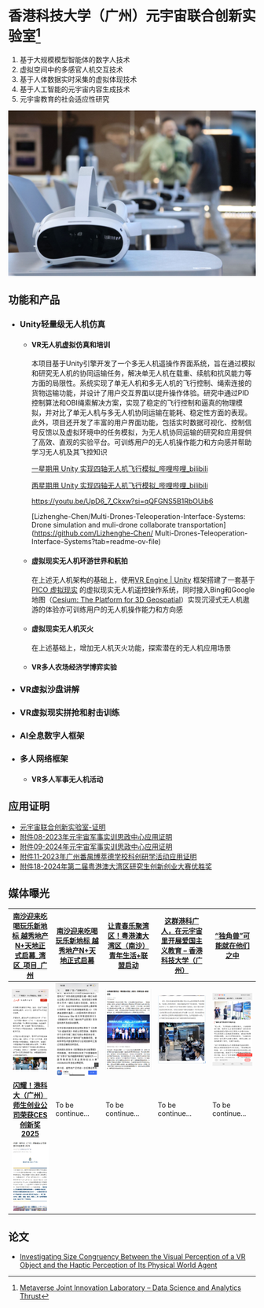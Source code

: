 # 香港科技大学（广州）元宇宙联合创新实验室[^1]

1. 基于大规模模型智能体的数字人技术
2. 虚拟空间中的多感官人机交互技术
3. 基于人体数据实时采集的虚拟体现技术
4. 基于人工智能的元宇宙内容生成技术
5. 元宇宙教育的社会适应性研究

![1735145107029](image/index/1735145107029.jpg)

## 功能和产品

- ### Unity轻量级无人机仿真

  * #### VR无人机虚拟仿真和培训

    本项目基于Unity引擎开发了一个多无人机遥操作界面系统，旨在通过模拟和研究无人机的协同运输任务，解决单无人机在载重、续航和抗风能力等方面的局限性。系统实现了单无人机和多无人机的飞行控制、绳索连接的货物运输功能，并设计了用户交互界面以提升操作体验。研究中通过PID控制算法和OBI绳索解决方案，实现了稳定的飞行控制和逼真的物理模拟，并对比了单无人机与多无人机协同运输在能耗、稳定性方面的表现。此外，项目还开发了丰富的用户界面功能，包括实时数据可视化、控制信号反馈以及虚拟环境中的任务模拟，为无人机协同运输的研究和应用提供了高效、直观的实验平台。可训练用户的无人机操作能力和方向感并帮助学习无人机及其飞控知识

    [一星期用 Unity 实现四轴无人机飞行模拟_哔哩哔哩_bilibili](https://www.bilibili.com/video/BV1ja4y157JM/?spm_id_from=333.788.recommend_more_video.0&vd_source=964bbd88f350a12d2453698dd08ec8ca) 

    [两星期用 Unity 实现四轴无人机飞行模拟_哔哩哔哩_bilibili](https://www.bilibili.com/video/BV11z4y1v7w7?spm_id_from=333.788.videopod.sections&vd_source=964bbd88f350a12d2453698dd08ec8ca)  

    https://youtu.be/UpD6_7_Ckxw?si=qQFGNS5B1RbOUib6  

    [Lizhenghe-Chen/Multi-Drones-Teleoperation-Interface-Systems: Drone simulation and muli-drone collaborate transportation](https://github.com/Lizhenghe-Chen/  Multi-Drones-Teleoperation-Interface-Systems?tab=readme-ov-file)  

  * #### 虚拟现实无人机环游世界和航拍

    在上述无人机架构的基础上，使用[VR Engine | Unity](https://unity.com/solutions/vr) 框架搭建了一套基于[PICO 虚拟现实](https://www.picoxr.com/cn/) 的虚拟现实无人机遥控操作系统，同时接入Bing和Google地图（[Cesium: The Platform for 3D Geospatial](https://cesium.com/)）实现沉浸式无人机遨游的体验亦可训练用户的无人机操作能力和方向感

  * #### 虚拟现实无人机灭火

    在上述基础上，增加无人机灭火功能，探索潜在的无人机应用场景

  * #### VR多人农场经济学博弈实验
- ### VR虚拟沙盘讲解
- ### VR虚拟现实拼抢和射击训练
- ### AI全息数字人框架
- ### 多人网络框架

  * #### VR多人军事无人机活动

## 应用证明

* [元宇宙联合创新实验室-证明](./元宇宙实验室成果/元宇宙联合创新实验室-证明.pdf)
* [附件08-2023年元宇宙军事实训思政中心应用证明](./元宇宙实验室成果/附件08-2023年元宇宙军事实训思政中心应用证明.pdf)
* [附件09-2024年元宇宙军事实训思政中心应用证明](./元宇宙实验室成果/附件09-2024年元宇宙军事实训思政中心应用证明%20.pdf)
* [附件11-2023年广州番禺博萃德学校科创研学活动应用证明](./元宇宙实验室成果/附件11-2023年广州番禺博萃德学校科创研学活动应用证明.pdf)
* [附件18-2024年第二届粤港澳大湾区研究生创新创业大赛优胜奖](./元宇宙实验室成果/附件18-2024年第二届粤港澳大湾区研究生创新创业大赛优胜奖.pdf)

## 媒体曝光

|                                                                                                                                                         [南沙迎来吃喝玩乐新地标 越秀地产N+天地正式启幕_湾区_项目_广州](https://www.sohu.com/a/775055083_100283120)                                                                                                                                                         | [南沙迎来吃喝玩乐新地标 越秀地产N+天地正式启幕](https://baijiahao.baidu.com/s?id=1797666141022783828) | [让青春乐聚湾区！粤港澳大湾区（南沙）青年生活+联盟启动](https://huacheng.gz-cmc.com/pages/2024/05/12/SF119648439c062bb0b7434d0e982230.html?channel=weixin) | [这群港科广人，在元宇宙里开展爱国主义教育 – 香港科技大学（广州）](https://www.hkust-gz.edu.cn/zh/2023/10/01/%e8%bf%99%e7%be%a4%e6%b8%af%e7%a7%91%e5%b9%bf%e4%ba%ba%ef%bc%8c%e5%9c%a8%e5%85%83%e5%ae%87%e5%ae%99%e9%87%8c%e5%bc%80%e5%b1%95%e7%88%b1%e5%9b%bd%e4%b8%bb%e4%b9%89%e6%95%99%e8%82%b2/) | [“独角兽”可能就在他们之中 ](https://huacheng.gz-cmc.com/pages/2024/05/08/6ac294f971af45da880660789d0ced53.html) |
| :----------------------------------------------------------------------------------------------------------------------------------------------------------------------------------------------------------------------------------------------------------------------------------------------------------------------------------------------------------------------------------------------------------------------: | -------------------------------------------------------------------------------------------------- | ------------------------------------------------------------------------------------------------------------------------------------------------------- | ------------------------------------------------------------------------------------------------------------------------------------------------------------------------------------------------------------------------------------------------------------------------------------------------ | -------------------------------------------------------------------------------------------------------------- |
|                                                                                                                                                                                      ![1735110545554](image/index/1735110545554.png)                                                                                                                                                                                      | ![1735110559291](image/index/1735110559291.png)                                                      | ![1735110563194](image/index/1735110563194.png)                                                                                                           | ![1735110574177](image/index/1735110574177.png)                                                                                                                                                                                                                                                    | ![1735110569151](image/index/1735110569151.png)                                                                  |
| [**闪耀！港科大（广州）师生创业公司荣获CES创新奖 2025**](https://mp.weixin.qq.com/s?__biz=MzkzODI5MDE2NA==&mid=2247607824&idx=1&sn=0e9235507acab6de653a4df898239b58&chksm=c330be2d471336dc0f4eba7350b72e76cce9dd81407f69dc8f5f8b9b8390539d832db4943b1b&mpshare=1&scene=2&srcid=0117QKZgWtZ0bfUMAm8joMQ9&sharer_shareinfo=300fb90ea047ecde6c7363ec98411a89&sharer_shareinfo_first=1730e0dc4febe7c5f3286973446375c0#rd) | To be continue...                                                                                  | To be continue...                                                                                                                                       | To be continue...                                                                                                                                                                                                                                                                                | To be continue...                                                                                              |
|                                                                                                                                                                                      ![1737164925468](image/index/1737164925468.png)                                                                                                                                                                                      |                                                                                                    |                                                                                                                                                         |                                                                                                                                                                                                                                                                                                  |                                                                                                                |

## 论文

* [Investigating Size Congruency Between the Visual Perception of a VR Object and the Haptic Perception of Its Physical World Agent](https://arxiv.org/html/2408.08018v1)

[^1]: [Metaverse Joint Innovation Laboratory – Data Science and Analytics Thrust](https://dsa.hkust-gz.edu.cn/zh/research/labs-institutes/metaverse-joint-innovation-laboratory/)
